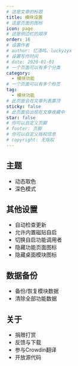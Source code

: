 ```yaml
---
# 这是文章的标题
title: 模块设置
# 这是页面的图标
icon: page
# 这是侧边栏的顺序
order: 16
# 设置作者
# author: 忆清鸣、luckyzyx
# 设置写作时间
# date: 2020-01-01
# 一个页面可以有多个分类
category:
  - 模块功能
# 一个页面可以有多个标签
tag:
  - 模块功能
# 此页面会在文章列表置顶
sticky: false
# 此页面会出现在文章收藏中
star: false
# 你可以自定义页脚
# footer: 页脚
# 你可以自定义版权信息
# copyright: 无版权
---
```


## 主题

- 动态取色
- 深色模式

## 其他设置

- 自动检查更新
- 允许内置磁贴自启
- 切换自启功能调用者
- 隐藏功能页面图标
- 隐藏桌面模块图标

## 数据备份

- 备份/恢复模块数据
- 清除全部功能数据

## 关于

- 捐赠打赏
- 反馈与下载
- 参与Crowdin翻译
- 开放源代码